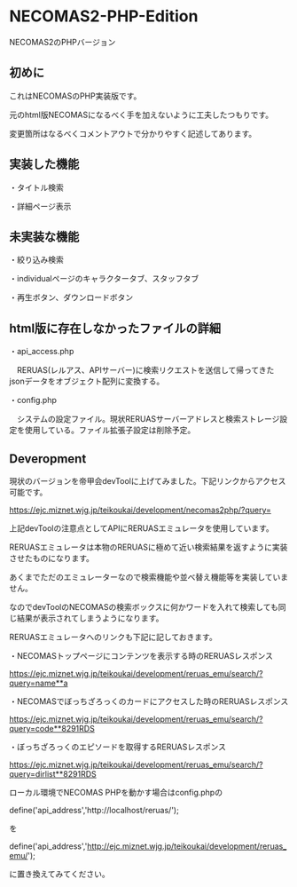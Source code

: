# NECOMAS2-PHP-Edition
NECOMAS2のPHPバージョン
## 初めに

これはNECOMASのPHP実装版です。

元のhtml版NECOMASになるべく手を加えないように工夫したつもりです。

変更箇所はなるべくコメントアウトで分かりやすく記述してあります。
## 実装した機能
・タイトル検索

・詳細ページ表示

## 未実装な機能
・絞り込み検索

・individualページのキャラクタータブ、スタッフタブ

・再生ボタン、ダウンロードボタン

## html版に存在しなかったファイルの詳細

・api_access.php

　RERUAS(レルアス、APIサーバー)に検索リクエストを送信して帰ってきたjsonデータをオブジェクト配列に変換する。
 
・config.php

　システムの設定ファイル。現状RERUASサーバーアドレスと検索ストレージ設定を使用している。ファイル拡張子設定は削除予定。
 
 ## Deveropment
 
 現状のバージョンを帝甲会devToolに上げてみました。下記リンクからアクセス可能です。
 
 https://ejc.miznet.wjg.jp/teikoukai/development/necomas2php/?query=
 
上記devToolの注意点としてAPIにRERUASエミュレータを使用しています。
 
 RERUASエミュレータは本物のRERUASに極めて近い検索結果を返すように実装させたものになります。
 
 あくまでただのエミュレーターなので検索機能や並べ替え機能等を実装していません。
 
 なのでdevToolのNECOMASの検索ボックスに何かワードを入れて検索しても同じ結果が表示されてしまうようになります。
 
 RERUASエミュレータへのリンクも下記に記しておきます。
 
 ・NECOMASトップページにコンテンツを表示する時のRERUASレスポンス
 
 https://ejc.miznet.wjg.jp/teikoukai/development/reruas_emu/search/?query=name**a
 
 ・NECOMASでぼっちざろっくのカードにアクセスした時のRERUASレスポンス
 
 https://ejc.miznet.wjg.jp/teikoukai/development/reruas_emu/search/?query=code**8291RDS
 
 ・ぼっちざろっくのエピソードを取得するRERUASレスポンス
 
 https://ejc.miznet.wjg.jp/teikoukai/development/reruas_emu/search/?query=dirlist**8291RDS

ローカル環境でNECOMAS PHPを動かす場合はconfig.phpの

define('api_address','http://localhost/reruas/');

を

define('api_address','http://ejc.miznet.wjg.jp/teikoukai/development/reruas_emu/');

に置き換えてみてください。
